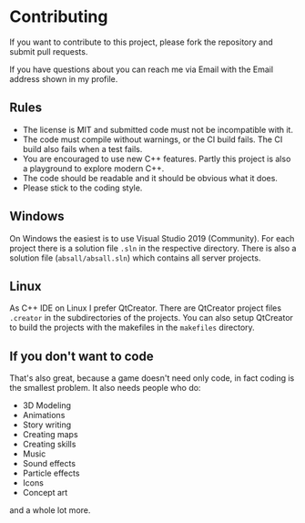 # Contributing

If you want to contribute to this project, please fork the repository and
submit pull requests.

If you have questions about you can reach me via Email with the Email address shown in
my profile.

## Rules

* The license is MIT and submitted code must not be incompatible with it.
* The code must compile without warnings, or the CI build fails. The CI build also
fails when a test fails.
* You are encouraged to use new C++ features. Partly this project is also a playground
to explore modern C++.
* The code should be readable and it should be obvious what it does.
* Please stick to the coding style.

## Windows

On Windows the easiest is to use Visual Studio 2019 (Community). For each project
there is a solution file `.sln` in the respective directory. There is also
a solution file (`absall/absall.sln`) which contains all server projects.

## Linux

As C++ IDE on Linux I prefer QtCreator. There are QtCreator project
files `.creator` in the subdirectories of the projects. You can also setup
QtCreator to build the projects with the makefiles in the `makefiles` directory.

## If you don't want to code

That's also great, because a game doesn't need only code, in fact coding is the
smallest problem. It also needs people who do:

* 3D Modeling
* Animations
* Story writing
* Creating maps
* Creating skills
* Music
* Sound effects
* Particle effects
* Icons
* Concept art

and a whole lot more.
